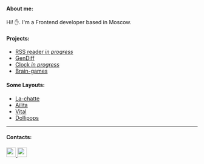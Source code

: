 #### About me:
Hi! ✋.
I'm a Frontend developer based in Moscow.

#### Projects:
- [RSS reader *in progress*](https://github.com/GKoil/frontend-project-lvl3)
- [GenDiff](https://github.com/GKoil/GenDiff)
- [Clock *in progress*](https://github.com/GKoil/clock)
- [Brain-games](https://github.com/GKoil/Brain-games)

#### Some Layouts: 
- [La-chatte](https://gkoil.github.io/la_chatte/)
- [Ailita](https://itconstruct.ru/portfolio/cases/ailita.php)
- [Vital](https://itconstruct.ru/portfolio/cases/vital.php)
- [Dollipops](https://itconstruct.ru/portfolio/cases/dollipops.php)

---
#### Contacts:
<a target='_blank' title='LinkedIn' href="https://www.linkedin.com/in/gkoil/">
  <img width="25" src="https://raw.githubusercontent.com/gist/GKoil/eacf7d0187f6663b7d17838bdd553db8/raw/b591c5f11ee4b5c9dfcdfbead55877d8eba0b5ba/linkedin.svg">
</a>
<a target='_blank' title='Telegram' href="https://t.me/gkoil">
  <img width="25" src="https://raw.githubusercontent.com/gist/GKoil/f3726ebcbfab7828cc70fa4cfe784721/raw/9f900a78a7d9d98707af08ecd006656520ecb19c/telegram.svg">
</a>
